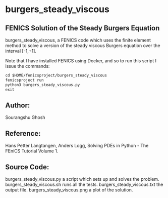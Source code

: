 # burgers_steady_viscous
## FENICS Solution of the Steady Burgers Equation
burgers_steady_viscous, a FENICS code which uses the finite element method to solve a version of the steady viscous Burgers equation over the interval [-1,+1].

Note that I have installed FENICS using Docker, and so to run this script I issue the commands:

```html
cd $HOME/fenicsproject/burgers_steady_viscous
fenicsproject run
python3 burgers_steady_viscous.py
exit
```
## Author:

Sourangshu Ghosh

## Reference:
Hans Petter Langtangen, Anders Logg,
Solving PDEs in Python - The FEniCS Tutorial Volume 1.

## Source Code:
burgers_steady_viscous.py a script which sets up and solves the problem.
burgers_steady_viscous.sh runs all the tests.
burgers_steady_viscous.txt the output file.
burgers_steady_viscous.png a plot of the solution.
